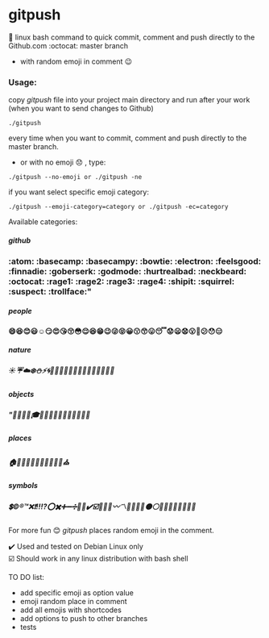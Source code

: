 # gitpush
:trident: linux bash command to quick commit, comment and push directly to the Github.com :octocat: master branch  
- with random emoji in comment 😉

### Usage:
copy *gitpush* file into your project main directory and run after your work (when you want to send changes to Github)
```shell
./gitpush
```
every time when you want to commit, comment and push directly to the master branch.

- or with no emoji 😞 , type:

```shell
./gitpush --no-emoji or ./gitpush -ne
```

if you want select specific emoji category:

```shell
./gitpush --emoji-category=category or ./gitpush -ec=category
```
Available categories:  
##### _github_  
### :atom: :basecamp: :basecampy: :bowtie: :electron: :feelsgood: :finnadie: :goberserk: :godmode: :hurtrealbad: :neckbeard: :octocat: :rage1: :rage2: :rage3: :rage4: :shipit: :squirrel: :suspect: :trollface:"

##### _people_
#### 😄😆😊😃☺️😏😍😘😚😳😌😆😁😉😜😝😀😗😙😛😴😟😦😧😮😬😕😯😑
##### _nature_
##### ☀️☔️☁️❄️⛄️⚡️🌀🌁🌊🐱🐶🐭🐹🐰🐺🐸🐯🐨🐻🐷🐽
##### _objects_
##### "🎍💝🎎🎒🎓🎏🎆🎇🎐🎑🎃👻🎅🎄🎁🔔
##### _places_
##### 🏠🏡🏫🏢🏣🏥🏦🏪🏩🏨💒⛪️
##### _symbols_
##### 💲©️®️™️❌❗️‼️⁉️⭕️✖️➕➖➗💮💯✔️☑️🔘🔗➰〰️〽️🔱✅🔲🔳⚫️⚪️🔴🔵🔷🔶🔹🔸🔺🔻  


For more fun 😊 _gitpush_ places random emoji in the comment.  

✔️ Used and tested on Debian Linux only  
☑️ Should work in any linux distribution with bash shell

TO DO list:
- add specific emoji as option value
- emoji random place in comment
- add all emojis with shortcodes
- add options to push to other branches
- tests
